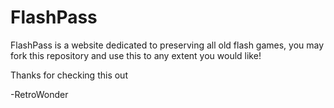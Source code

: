 # FlashPass
FlashPass is a website dedicated to preserving all old flash games, you may fork this repository and use this to any extent you would like!

Thanks for checking this out

-RetroWonder
